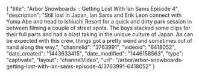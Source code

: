 {
    "title": "Arbor Snowboards :: Getting Lost With Ian Sams Episode 4",
    "description": "Still lost in Japan, Ian Sams and Erik Leon connect with Yuma Abe and head to Ishiuchi Resort for a quick and dirty park session in between filming a couple of street spots. The boys stacked some clips for their full parts and had a blast taking in the unique culture of Japan. As can be expected with this crew, things got a pretty weird and sometimes out of hand along the way.",
    "channelid": "3763991",
    "videoid": "6418052",
    "date_created": "1443633415",
    "date_modified": "1446158563",
    "type": "captivate",
    "layout": "channelVideo",
    "url": "\/arbor\/arbor-snowboards-getting-lost-with-ian-sams-episode-4\/3763991-6418052"
}